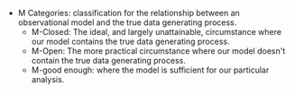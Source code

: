 - M Categories: classification for the relationship between an observational model and the true data generating process.
	- M-Closed: The ideal, and largely unattainable, circumstance where our model contains the true data generating process. 
	- M-Open: The more practical circumstance where our model doesn't contain the true data generating process. 
	- M-good enough: where the model is sufficient for our particular analysis. 
